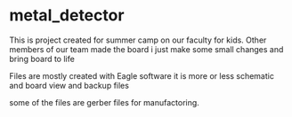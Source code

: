 # metal_detector
This is project created for summer camp on our faculty for kids. Other members of our team made the board i just make some small changes and bring board to life


 Files are mostly created with Eagle software it is more or less schematic and board view and backup files


some of the files are gerber files for manufactoring.
